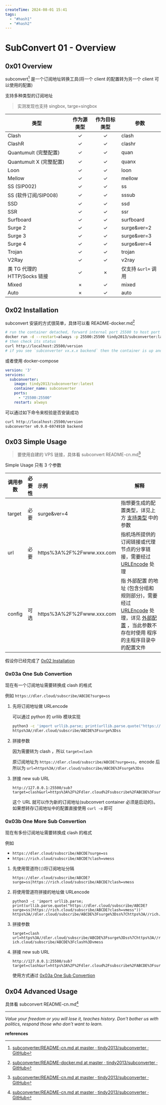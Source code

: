 ```yaml
---
createTime: 2024-08-01 15:41
tags:
  - "#hash1"
  - "#hash2"
---
```


# SubConvert 01 - Overview

## 0x01 Overview

subconvert[^1] 是一个订阅地址转换工具(将一个 client 的配置转为另一个 client 可以使用的配置)

支持多种类型的订阅地址

> 实测发现也支持 singbox, targe=singbox

| 类型                         | 作为源类型 | 作为目标类型 | 参数                |
| ---------------------------- |:----------:|:------------:| ------------------- |
| Clash                        |     ✓      |      ✓       | clash               |
| ClashR                       |     ✓      |      ✓       | clashr              |
| Quantumult (完整配置)        |     ✓      |      ✓       | quan                |
| Quantumult X (完整配置)      |     ✓      |      ✓       | quanx               |
| Loon                         |     ✓      |      ✓       | loon                |
| Mellow                       |     ✓      |      ✓       | mellow              |
| SS (SIP002)                  |     ✓      |      ✓       | ss                  |
| SS (软件订阅/SIP008)         |     ✓      |      ✓       | sssub               |
| SSD                          |     ✓      |      ✓       | ssd                 |
| SSR                          |     ✓      |      ✓       | ssr                 |
| Surfboard                    |     ✓      |      ✓       | surfboard           |
| Surge 2                      |     ✓      |      ✓       | surge&ver=2         |
| Surge 3                      |     ✓      |      ✓       | surge&ver=3         | 
| Surge 4                      |     ✓      |      ✓       | surge&ver=4         |
| Trojan                       |     ✓      |      ✓       | trojan              |
| V2Ray                        |     ✓      |      ✓       | v2ray               |
| 类 TG 代理的 HTTP/Socks 链接 |     ✓      |      ×       | 仅支持 `&url=` 调用 |
| Mixed                        |     ×      |      ✓       | mixed               |
| Auto                         |     ×      |      ✓       | auto                |

## 0x02 Installation

subconvert 安装的方式很简单，具体可以看 README-docker.md[^2]

```sh
# run the container detached, forward internal port 25500 to host port 25500
docker run -d --restart=always -p 25500:25500 tindy2013/subconverter:latest
# then check its status
curl http://localhost:25500/version
# if you see `subconverter vx.x.x backend` then the container is up and running
```

或者使用 docker-compose

```yaml
version: '3'
services:
  subconverter:
    image: tindy2013/subconverter:latest
    container_name: subconverter
    ports:
      - "25500:25500"
    restart: always
```

可以通过如下命令来校验是否安装成功

```sh
curl http://localhost:25500/version
subconverter v0.9.0-6974910 backend
```

## 0x03 Simple Usage

> 要使用自建的 VPS 链接，具体看 subconvert README-cn.md[^1]

Simple Usage 只有 3 个参数

|调用参数|必要性|示例|解释|
|---|:-:|:--|---|
|target|必要|surge&ver=4|指想要生成的配置类型，详见上方 [支持类型](https://github.com/tindy2013/subconverter/blob/master/README-cn.md#%E6%94%AF%E6%8C%81%E7%B1%BB%E5%9E%8B) 中的参数|
|url|必要|https%3A%2F%2Fwww.xxx.com|指机场所提供的订阅链接或代理节点的分享链接，需要经过 [URLEncode](https://www.urlencoder.org/) 处理|
|config|可选|https%3A%2F%2Fwww.xxx.com|指 外部配置 的地址 (包含分组和规则部分)，需要经过 [URLEncode](https://www.urlencoder.org/) 处理，详见 [外部配置](https://github.com/tindy2013/subconverter/blob/master/README-cn.md#%E5%A4%96%E9%83%A8%E9%85%8D%E7%BD%AE) ，当此参数不存在时使用 程序的主程序目录中的配置文件|

假设你已经完成了 [0x02 Installation](#0x02%20Installation)

### 0x03a One Sub Convertion

现在有一个订阅地址需要转换成 clash 的格式

例如 `https://dler.cloud/subscribe/ABCDE?surge=ss`

1. 先将订阅地址做 URLencode
	
	可以通过 python 的 urllib 模块实现
	
	```sh
	python3 -c 'import urllib.parse; print(urllib.parse.quote("https://dler.cloud/subscribe/ABCDE?surge=ss"))'
	https%3A//dler.cloud/subscribe/ABCDE%3Fsurge%3Dss
	```

2. 拼接参数
	
	因为需要转为 clash ，所以 `target=clash` 
	
	原订阅地址为 `https://dler.cloud/subscribe/ABCDE?surge=ss`，encode 后所以为 `url=https%3A//dler.cloud/subscribe/ABCDE%3Fsurge%3Dss`
	
3. 拼接 new sub URL
	
	```
	http://127.0.0.1:25500/sub?target=clash&url=https%3A%2F%2Fdler.cloud%2Fsubscribe%2FABCDE%3Fsurge%3Dss
	```
	
	这个 URL 就可以作为新的订阅地址(subconvert container 必须是启动的)。如果想转存订阅地址中的配置直接使用 `curl -o` 即可

### 0x03b One More Sub Convertion

现在有多份订阅地址需要转换成 clash 的格式

例如

- `https://dler.cloud/subscribe/ABCDE?surge=ss`
- `https://rich.cloud/subscribe/ABCDE?clash=vmess`

1. 先使用管道符(`|`)将订阅地址分隔
	
	```
	https://dler.cloud/subscribe/ABCDE?surge=ss|https://rich.cloud/subscribe/ABCDE?clash=vmess
	```

2. 将使用管道符拼接的地址做 URLencode
	
	```
	python3 -c 'import urllib.parse; print(urllib.parse.quote("https://dler.cloud/subscribe/ABCDE?surge=ss|https://rich.cloud/subscribe/ABCDE?clash=vmess"))'
	https%3A//dler.cloud/subscribe/ABCDE%3Fsurge%3Dss%7Chttps%3A//rich.cloud/subscribe/ABCDE%3Fclash%3Dvmess
	```

3. 拼接参数
	
	`target=clash`
	`url=https%3A//dler.cloud/subscribe/ABCDE%3Fsurge%3Dss%7Chttps%3A//rich.cloud/subscribe/ABCDE%3Fclash%3Dvmess`
	
4. 拼接 new sub URL 
	
	```
	http://127.0.0.1:25500/sub?target=clash&url=https%3A%2F%2Fdler.cloud%2Fsubscribe%2FABCDE%3Fsurge%3Dss
	```
	使用方式通过 [0x03a One Sub Convertion](#0x03a%20One%20Sub%20Convertion)

## 0x04 Advanced Usage

具体看 subconvert README-cn.md[^1] 

---
*Value your freedom or you will lose it, teaches history. Don't bother us with politics, respond those who don't want to learn.*

**references**

[^1]:[subconverter/README-cn.md at master · tindy2013/subconverter · GitHub](https://github.com/tindy2013/subconverter/blob/master/README-cn.md)
[^2]:[subconverter/README-docker.md at master · tindy2013/subconverter · GitHub](https://github.com/tindy2013/subconverter/blob/master/README-docker.md)